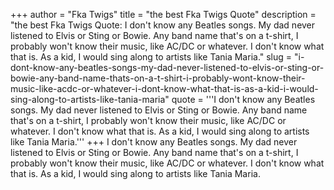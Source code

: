 +++
author = "Fka Twigs"
title = "the best Fka Twigs Quote"
description = "the best Fka Twigs Quote: I don't know any Beatles songs. My dad never listened to Elvis or Sting or Bowie. Any band name that's on a t-shirt, I probably won't know their music, like AC/DC or whatever. I don't know what that is. As a kid, I would sing along to artists like Tania Maria."
slug = "i-dont-know-any-beatles-songs-my-dad-never-listened-to-elvis-or-sting-or-bowie-any-band-name-thats-on-a-t-shirt-i-probably-wont-know-their-music-like-acdc-or-whatever-i-dont-know-what-that-is-as-a-kid-i-would-sing-along-to-artists-like-tania-maria"
quote = '''I don't know any Beatles songs. My dad never listened to Elvis or Sting or Bowie. Any band name that's on a t-shirt, I probably won't know their music, like AC/DC or whatever. I don't know what that is. As a kid, I would sing along to artists like Tania Maria.'''
+++
I don't know any Beatles songs. My dad never listened to Elvis or Sting or Bowie. Any band name that's on a t-shirt, I probably won't know their music, like AC/DC or whatever. I don't know what that is. As a kid, I would sing along to artists like Tania Maria.
